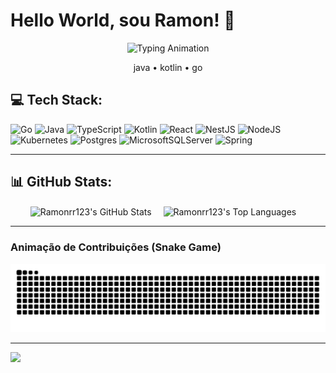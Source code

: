 # Hello World, sou Ramon! 👋

<!-- Typing Animation -->
<p align="center">
  <img src="https://readme-typing-svg.demolab.com?font=Fira+Code&size=30&pause=500&color=FF0000&center=true&vCenter=true&width=435&lines=Hello+Word,+Ramon+Rocha;" alt="Typing Animation">
</p>
<p align="center">
  java • kotlin • go
</p>

## 💻 Tech Stack:
![Go](https://img.shields.io/badge/go-%2300ADD8.svg?style=for-the-badge&logo=go&logoColor=white) 
![Java](https://img.shields.io/badge/java-%23ED8B00.svg?style=for-the-badge&logo=openjdk&logoColor=white) 
![TypeScript](https://img.shields.io/badge/typescript-%23007ACC.svg?style=for-the-badge&logo=typescript&logoColor=white) 
![Kotlin](https://img.shields.io/badge/kotlin-%237F52FF.svg?style=for-for-the-badge&logo=kotlin&logoColor=white) 
![React](https://img.shields.io/badge/react-%2320232a.svg?style=for-the-badge&logo=react&logoColor=%2361DAFB) 
![NestJS](https://img.shields.io/badge/nestjs-%23E0234E.svg?style=for-the-badge&logo=nestjs&logoColor=white) 
![NodeJS](https://img.shields.io/badge/node.js-6DA55F?style=for-the-badge&logo=node.js&logoColor=white) 
![Kubernetes](https://img.shields.io/badge/kubernetes-%23326ce5.svg?style=for-the-badge&logo=kubernetes&logoColor=white) 
![Postgres](https://img.shields.io/badge/postgres-%23316192.svg?style=for-the-badge&logo=postgresql&logoColor=white) 
![MicrosoftSQLServer](https://img.shields.io/badge/Microsoft%20SQL%20Server-CC2927?style=for-the-badge&logo=microsoft%20sql%20server&logoColor=white) 
![Spring](https://img.shields.io/badge/spring-%236DB33F.svg?style=for-the-badge&logo=spring&logoColor=white)

---

## 📊 GitHub Stats:

<div align="center">
  <!-- GitHub Main Stats -->
  <img align="center" src="https://github-readme-stats.vercel.app/api?username=Ramonrr123&theme=monokai&hide_border=false&include_all_commits=true&count_private=true&show_icons=true" alt="Ramonrr123's GitHub Stats" style="margin-right: 15px;" />
  
  <!-- GitHub Top Languages -->
  <img align="center" src="https://github-readme-stats.vercel.app/api/top-langs/?username=Ramonrr123&theme=monokai&hide_border=false&include_all_commits=true&count_private=true&layout=compact" alt="Ramonrr123's Top Languages" style="margin-right: 15px;" />

  <!-- GitHub Streak (Se for usar, descomentar e garantir que a URL está correta) -->
  <!-- <img align="center" src="https://github-readme-streak-stats.herokuapp.com/?user=Ramonrr123&theme=monokai&hide_border=false" alt="Ramonrr123's Streak Stats" /> -->
</div>

---

### Animação de Contribuições (Snake Game)

<!-- URL CORRIGIDA PARA USAR O LINK RAW E FORÇAR O FUNDO ESCURO -->
![snake gif](https://raw.githubusercontent.com/Ramonrr123/Ramonrr123/output/github-contribution-grid-snake.svg?palette=github-dark)

---

[![](https://visitcount.itsvg.in/api?id=Ramonrr123&icon=0&color=0)](https://visitcount.itsvg.in)

<!-- Proudly created with GPRM ( https://gprm.itsvg.in ) -->
